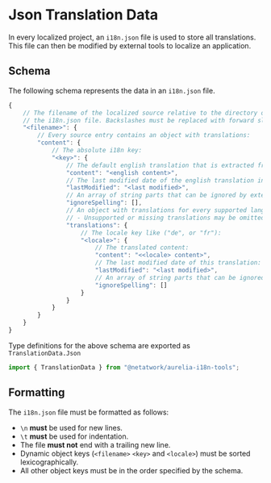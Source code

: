 # Json Translation Data
In every localized project, an `i18n.json` file is used to store all translations.
This file can then be modified by external tools to localize an application.

## Schema
The following schema represents the data in an `i18n.json` file.
```js
{
	// The filename of the localized source relative to the directory of
	// the i18n.json file. Backslashes must be replaced with forward slashes.
	"<filename>": {
		// Every source entry contains an object with translations:
		"content": {
			// The absolute i18n key:
			"<key>": {
				// The default english translation that is extracted from the source code:
				"content": "<english content>",
				// The last modified date of the english translation in the source as an iso string:
				"lastModified": "<last modified>",
				// An array of string parts that can be ignored by external spell checkers:
				"ignoreSpelling": [],
				// An object with translations for every supported language other than english:
				// - Unsupported or missing translations may be omitted
				"translations": {
					// The locale key like ("de", or "fr"):
					"<locale>": {
						// The translated content:
						"content": "<<locale> content>",
						// The last modified date of this translation:
						"lastModified": "<last modified>",
						// An array of string parts that can be ignored by external spell checkers:
						"ignoreSpelling": []
					}
				}
			}
		}
	}
}
```

Type definitions for the above schema are exported as `TranslationData.Json`
```ts
import { TranslationData } from "@netatwork/aurelia-i18n-tools";
```

## Formatting
The `i18n.json` file must be formatted as follows:
+ `\n` **must** be used for new lines.
+ `\t` **must** be used for indentation.
+ The file **must not** end with a trailing new line.
+ Dynamic object keys (`<filename>` `<key>` and `<locale>`) must be sorted lexicographically.
+ All other object keys must be in the order specified by the schema.
